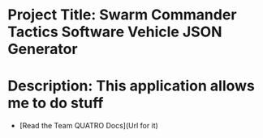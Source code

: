 # Project Title: Swarm Commander Tactics Software Vehicle JSON Generator
# Description: This application allows me to do stuff
- [Read the Team QUATRO Docs](Url for it)
